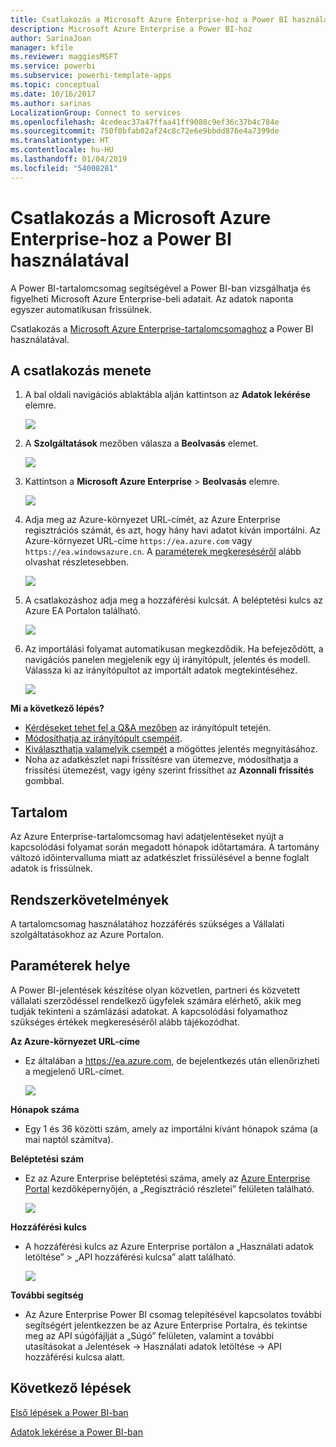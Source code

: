 ```yaml
---
title: Csatlakozás a Microsoft Azure Enterprise-hoz a Power BI használatával
description: Microsoft Azure Enterprise a Power BI-hoz
author: SarinaJoan
manager: kfile
ms.reviewer: maggiesMSFT
ms.service: powerbi
ms.subservice: powerbi-template-apps
ms.topic: conceptual
ms.date: 10/16/2017
ms.author: sarinas
LocalizationGroup: Connect to services
ms.openlocfilehash: 4cedeac37a47ffaa41ff9088c9ef36c37b4c784e
ms.sourcegitcommit: 750f0bfab02af24c8c72e6e9bbdd876e4a7399de
ms.translationtype: HT
ms.contentlocale: hu-HU
ms.lasthandoff: 01/04/2019
ms.locfileid: "54008281"
---
```

# <a name="connect-to-microsoft-azure-enterprise-with-power-bi"></a>Csatlakozás a Microsoft Azure Enterprise-hoz a Power BI használatával
A Power BI-tartalomcsomag segítségével a Power BI-ban vizsgálhatja és figyelheti Microsoft Azure Enterprise-beli adatait. Az adatok naponta egyszer automatikusan frissülnek.

Csatlakozás a [Microsoft Azure Enterprise-tartalomcsomaghoz](https://app.powerbi.com/getdata/services/azure-enterprise) a Power BI használatával.

## <a name="how-to-connect"></a>A csatlakozás menete
1. A bal oldali navigációs ablaktábla alján kattintson az **Adatok lekérése** elemre.
   
    ![](media/service-connect-to-azure-enterprise/getdata.png)
2. A **Szolgáltatások** mezőben válasza a **Beolvasás** elemet.
   
   ![](media/service-connect-to-azure-enterprise/services.png)
3. Kattintson a **Microsoft Azure Enterprise** \> **Beolvasás** elemre.
   
   ![](media/service-connect-to-azure-enterprise/mazureenterprise.png)
4. Adja meg az Azure-környezet URL-címét, az Azure Enterprise regisztrációs számát, és azt, hogy hány havi adatot kíván importálni. Az Azure-környezet URL-címe `https://ea.azure.com` vagy `https://ea.windowsazure.cn`. A [paraméterek megkereséséről](#FindingParams) alább olvashat részletesebben.
   
    ![](media/service-connect-to-azure-enterprise/params.png)
5. A csatlakozáshoz adja meg a hozzáférési kulcsát. A beléptetési kulcs az Azure EA Portalon található.
   
    ![](media/service-connect-to-azure-enterprise/creds.png)
6. Az importálási folyamat automatikusan megkezdődik. Ha befejeződött, a navigációs panelen megjelenik egy új irányítópult, jelentés és modell. Válassza ki az irányítópultot az importált adatok megtekintéséhez.
   
   ![](media/service-connect-to-azure-enterprise/dashboard.png)

**Mi a következő lépés?**

* [Kérdéseket tehet fel a Q&A mezőben](consumer/end-user-q-and-a.md) az irányítópult tetején.
* [Módosíthatja az irányítópult csempéit](service-dashboard-edit-tile.md).
* [Kiválaszthatja valamelyik csempét](consumer/end-user-tiles.md) a mögöttes jelentés megnyitásához.
* Noha az adatkészlet napi frissítésre van ütemezve, módosíthatja a frissítési ütemezést, vagy igény szerint frissíthet az **Azonnali frissítés** gombbal.

## <a name="whats-included"></a>Tartalom
Az Azure Enterprise-tartalomcsomag havi adatjelentéseket nyújt a kapcsolódási folyamat során megadott hónapok időtartamára. A tartomány változó időintervalluma miatt az adatkészlet frissülésével a benne foglalt adatok is frissülnek.

## <a name="system-requirements"></a>Rendszerkövetelmények
A tartalomcsomag használatához hozzáférés szükséges a Vállalati szolgáltatásokhoz az Azure Portalon.

<a name="FindingParams"></a>

## <a name="finding-parameters"></a>Paraméterek helye
A Power BI-jelentések készítése olyan közvetlen, partneri és közvetett vállalati szerződéssel rendelkező ügyfelek számára elérhető, akik meg tudják tekinteni a számlázási adatokat. A kapcsolódási folyamathoz szükséges értékek megkereséséről alább tájékozódhat.

**Az Azure-környezet URL-címe**

* Ez általában a https://ea.azure.com, de bejelentkezés után ellenőrizheti a megjelenő URL-címet.
  
    ![](media/service-connect-to-azure-enterprise/params3.png)

**Hónapok száma**

* Egy 1 és 36 közötti szám, amely az importálni kívánt hónapok száma (a mai naptól számítva).

**Beléptetési szám**

* Ez az Azure Enterprise beléptetési száma, amely az [Azure Enterprise Portal](https://ea.azure.com/) kezdőképernyőjén, a „Regisztráció részletei” felületen található.
  
    ![](media/service-connect-to-azure-enterprise/params2.png)

**Hozzáférési kulcs**

* A hozzáférési kulcs az Azure Enterprise portálon a „Használati adatok letöltése” > „API hozzáférési kulcsa” alatt található.
  
    ![](media/service-connect-to-azure-enterprise/creds2.png)

**További segítség**

* Az Azure Enterprise Power BI csomag telepítésével kapcsolatos további segítségért jelentkezzen be az Azure Enterprise Portalra, és tekintse meg az API súgófájlját a „Súgó” felületen, valamint a további utasításokat a Jelentések -> Használati adatok letöltése -> API hozzáférési kulcsa alatt.

## <a name="next-steps"></a>Következő lépések
[Első lépések a Power BI-ban](service-get-started.md)

[Adatok lekérése a Power BI-ban](service-get-data.md)

